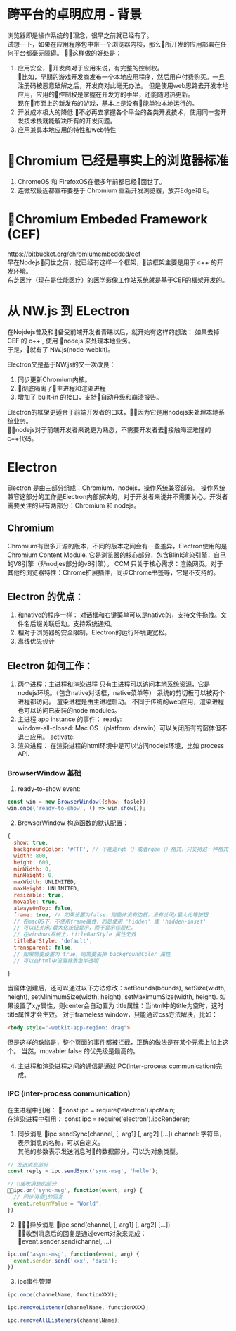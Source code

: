 # 跨平台的卓明应用 - 背景
浏览器即是操作系统的理念，很早之前就已经有了。  
试想一下，如果在应用程序包中带一个浏览器内核，那么所开发的应用部署在任何平台都毫无障碍。  
这样做的好处是：
1. 应用安全，开发商对于应用来说，有完整的控制权。  
比如，早期的游戏开发商发布一个本地应用程序，然后用户付费购买。一旦注册码被恶意破解之后，开发商对此毫无办法。
但是使用web思路去开发本地应用，应用的控制权是掌握在开发方的手里，还能随时热更新。  
现在市面上的新发布的游戏，基本上是没有能单独本地运行的。
2. 开发成本极大的降低
不必再去掌握各个平台的各类开发技术，使用同一套开发技术栈就能解决所有的开发问题。  
3. 应用兼具本地应用的特性和web特性

# Chromium 已经是事实上的浏览器标准
1. ChromeOS 和 FirefoxOS在很多年前都已经面世了。
2. 连微软最近都宣布要基于 Chromium 重新开发浏览器，放弃Edge和IE。

# Chromium Embeded Framework (CEF)
https://bitbucket.org/chromiumembedded/cef   
早在Nodejs问世之前，就已经有这样一个框架，该框架主要是用于 c++ 的开发环境。  
东芝医疗（现在是佳能医疗）的医学影像工作站系统就是基于CEF的框架开发的。   

# 从 NW.js 到 ELectron
在Nojdejs普及和备受前端开发者青睐以后，就开始有这样的想法：
如果去掉 CEF 的 c++ , 使用 nodejs 来处理本地业务。  
于是，就有了 NW.js(node-webkit)。  

Electron又是基于NW.js的又一次改良：
1. 同步更新Chromium内核。
2. 彻底隔离了主进程和渲染进程
3. 增加了 built-in 的接口，支持自动升级和崩溃报告。

Electron的框架更适合于前端开发者的口味，因为它是用nodejs来处理本地系统业务。  
nodejs对于前端开发者来说更为熟悉，不需要开发者去接触晦涩难懂的c++代码。


# Electron
Electron 是由三部分组成：Chromium，nodejs，操作系统兼容部分。
操作系统兼容这部分的工作是Electron内部解决的，对于开发者来说并不需要关心。开发者需要关注的只有两部分：Chromium 和 nodejs。

## Chromium
Chromium有很多开源的版本，不同的版本之间会有一些差异，Electron使用的是Chromium Content Module. 它是浏览器的核心部分，包含Blink渲染引擎，自己的V8引擎（非nodjes部分的v8引擎）。
CCM 只关于核心需求：渲染网页。对于其他的浏览器特性：Chrome扩展插件，同步Chrome书签等，它是不支持的。


## Electron 的优点：
1. 和native的程序一样：
对话框和右键菜单可以是native的，支持文件拖拽。文件名后缀关联启动。支持系统通知。
2. 相对于浏览器的安全限制，Electron的运行环境更宽松。
3. 离线优先设计

## Electron 如何工作：
1. 两个进程：主进程和渲染进程
只有主进程可以访问本地系统资源，它是nodejs环境。（包含native对话框，native菜单等）
系统的剪切板可以被两个进程都访问。
渲染进程是由主进程启动。
不同于传统的web应用，渲染进程也可以访问已安装的node modules。
2. 主进程 app instance 的事件：
ready:  
window-all-closed:  Mac OS （platform: darwin）可以关闭所有的窗体但不退出应用。
activate: 
3. 渲染进程： 在渲染进程的html环境中是可以访问nodejs环境，比如 process API. 
### BrowserWindow 基础
1. ready-to-show event: 
```js
const win = new BrowserWindow({show: fasle});
win.once('ready-to-show', () => win.show()); 
```
2. BrowserWindow 构造函数的默认配置：
```js
{
  show: true,
  backgroundColor: '#FFF', // 不能是rgb（）或者rgba（）格式，只支持这一种格式
  width: 800,
  height: 600,
  minWidth: 0,
  minHeight: 0,
  maxWidth: UNLIMITED,
  maxHeight: UNLIMITED,
  resizable: true,
  movable: true,
  alwaysOnTop: false,
  frame: true, // 如果设置为false，则窗体没有边框，没有关闭/最大化等按钮
  // 在macOS下，不使用frame属性，而是使用 'hidden' 或 'hidden-inset'
  // 可以让关闭/最大化按钮显示，而不显示标题栏.
  // 在windows系统上，titleBarStyle 属性无效
  titleBarStyle: 'default',
  transparent: false, 
  // 如果需要设置为 true，则需要去掉 backgroundColor 属性
  // 可以在html中设置背景色半透明
  
}
```
当窗体创建后，还可以通过以下方法修改：setBounds(bounds), setSize(width, height), setMinimumSize(width, height), setMaximumSize(width, height).
如果设置了x,y属性，则center会自动置为
title属性：当html中的title为空时，这时title属性才会生效。
对于frameless window，只能通过css方法解决，比如：
```html
<body style="-webkit-app-region: drag">
```
但是这样的缺陷是，整个页面的事件都被拦截，正确的做法是在某个元素上加上这个。
当然，movable: false 的优先级是最高的。




4. 主进程和渲染进程之间的通信是通过IPC(inter-process communication)完成。

### IPC (inter-process communication)
在主进程中引用： const ipc = require('electron').ipcMain;   
在渲染进程中引用： const ipc = require('electron').ipcRenderer;  

1. 同步消息
ipc.sendSync(channel, [, arg1] [, arg2] [...])
channel: 字符串，表示消息的名称，可以自定义。  
其他的参数表示发送消息时的数据部分，可以为对象类型。
```js
// 发送消息部分
const reply = ipc.sendSync('sync-msg', 'hello');

// 接收消息的部分
ipc.on('sync-msg', function(event, arg) {
  // 同步消息的回复
  event.returnValue = 'World';
})

```

2. 异步消息 
ipc.send(channel, [, arg1] [, arg2] [...])  
收到消息后的回复是通过event对象来完成： event.sender.send(channel, ...)
```js
ipc.on('async-msg', function(event, arg) {
  event.sender.send('xxx', 'data');
})
```

3. ipc事件管理
```js
ipc.once(channelName, functionXXX);

ipc.removeListener(channelName, functionXXX);

ipc.removeAllListeners(channelName);
```

